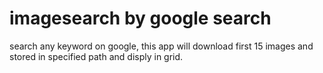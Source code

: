 # imagesearch by google search
search any keyword on google, this app will download first 15 images and stored in specified path
and disply in grid.


